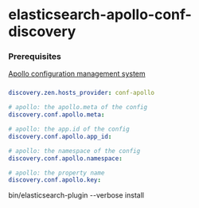 # elasticsearch-apollo-conf-discovery

### Prerequisites

[Apollo configuration management system](https://github.com/ctripcorp/apollo)

###

```yaml
discovery.zen.hosts_provider: conf-apollo

# apollo: the apollo.meta of the config
discovery.conf.apollo.meta:

# apollo: the app.id of the config
discovery.conf.apollo.app_id:

# apollo: the namespace of the config
discovery.conf.apollo.namespace: 

# apollo: the property name
discovery.conf.apollo.key: 
```

bin/elasticsearch-plugin --verbose install  
